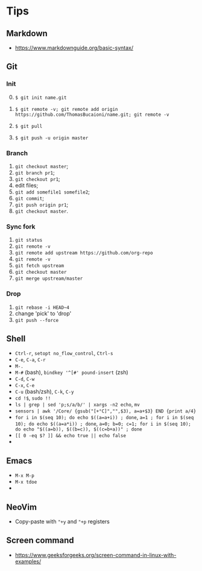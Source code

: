 # Tips

## Markdown

- https://www.markdownguide.org/basic-syntax/

## Git

### Init

0. `$ git init name.git`

1. `$ git remote -v; git remote add origin https://github.com/ThomasBucaioni/name.git; git remote -v`

2. `$ git pull`

3. `$ git push -u origin master`

### Branch

1. `git checkout master`; 
2. `git branch pr1`; 
2. `git checkout pr1`; 
2. edit files; 
2. `git add somefile1 somefile2`; 
2. `git commit`; 
2. `git push origin pr1`; 
2. `git checkout master`.

### Sync fork

1. `git status`
2. `git remote -v`
2. `git remote add upstream https://github.com/org-repo`
2. `git remote -v`
2. `git fetch upstream`
2. `git checkout master`
2. `git merge upstream/master`

### Drop

1. `git rebase -i HEAD~4`
2. change 'pick' to 'drop'
2. `git push --force`

## Shell

- `Ctrl-r`, `setopt no_flow_control`, `Ctrl-s`
- `C-e`, `C-a`, `C-r`
- `M-.`
- `M-#` (bash), `bindkey '^[#' pound-insert` (zsh)
- `C-d`, `C-w`
- `C-x`, `C-e`
- `C-u` (bash/zsh), `C-k`, `C-y`
- `cd !$`, `sudo !!`
- `ls | grep | sed 'p;s/a/b/' | xargs -n2 echo`, `mv`
- `sensors | awk '/Core/ {gsub("[+°C]","",$3), a=a+$3} END {print a/4}`
- `for i in $(seq 10); do echo $((a=a+i)) ; done`, `a=1 ; for i in $(seq 10); do echo $((a=a*i)) ; done`, `a=0; b=0; c=1; for i in $(seq 10); do echo "$((a=b)), $((b=c)), $((c=b+a))" ; done`
- `[[ 0 -eq $? ]] && echo true || echo false`
- 

## Emacs

- `M-x M-p`
- `M-x tdoe`
- 

## NeoVim

- Copy-paste with `"+y` and `"+p` registers

## Screen command

- https://www.geeksforgeeks.org/screen-command-in-linux-with-examples/
